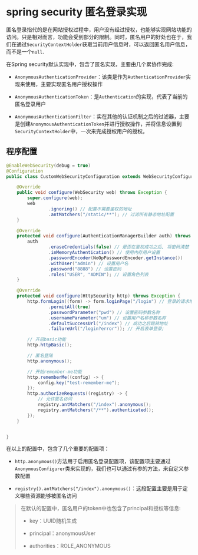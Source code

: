 # spring security 匿名登录实现

匿名登录指代的是在网站授权过程中，用户没有经过授权，也能够实现网站功能的访问。只是相对而言，功能会受到部分的限制。同时，匿名用户的好处也在于，我们在通过`SecurityContextHolder`获取当前用户信息时，可以返回匿名用户信息，而不是一个`null`.

在Spring security默认实现中，包含了匿名实现，主要由几个累协作完成:

- `AnonymousAuthenticationProvider`：该类是作为`AuthenticationProvider`实现来使用，主要实现匿名用户授权操作

- `AnonymousAuthenticationToken`：是`Authentication`的实现，代表了当前的匿名登录用户

- `AnonymousAuthenticationFilter`：实在其他的认证机制之后的过滤器，主要是创建`AnonymousAuthenticationToken`并进行授权操作，并将信息设置到`SecurityContextHolder`中，一次来完成授权用户的授权。

## 程序配置

```java
@EnableWebSecurity(debug = true)
@Configuration
public class CustomWebSecurityConfiguration extends WebSecurityConfigurerAdapter {

    @Override
    public void configure(WebSecurity web) throws Exception {
        super.configure(web);
        web
                .ignoring() // 配置不需要鉴权的地址
                .antMatchers("/static/**"); // 过滤所有静态地址配置
    }

    @Override
    protected void configure(AuthenticationManagerBuilder auth) throws Exception {
        auth
                .eraseCredentials(false) // 是否在鉴权成功之后, 将密码清楚
                .inMemoryAuthentication() // 使用内存用户设置
                .passwordEncoder(NoOpPasswordEncoder.getInstance())
                .withUser("admin") // 设置用户名
                .password("8888") // 设置密码
                .roles("USER", "ADMIN"); // 设置角色列表
    }

    @Override
    protected void configure(HttpSecurity http) throws Exception {
        http.formLogin((form) -> form.loginPage("/login") // 登录的请求地址
                .permitAll(true)
                .passwordParameter("pwd") // 设置密码参数名称
                .usernameParameter("um") // 设置用户名称参数名称
                .defaultSuccessUrl("/index") // 成功之后跳转地址
                .failureUrl("/login?error")); // 开启表单登录;

        // 开启basic功能
        http.httpBasic();

        // 匿名登陆
        http.anonymous();

        // 开始remember-me功能
        http.rememberMe((config) -> {
            config.key("test-remember-me");
        });
        http.authorizeRequests((registry) -> {
            // 允许匿名访问
            registry.antMatchers("/index").anonymous();
            registry.antMatchers("/**").authenticated();
        });
    }


}

```

在以上的配置中，包含了几个重要的配置项：

- `http.anonymous()`方法用于启用匿名登录配置项，该配置项主要通过`AnonymousConfigurer`类来实现的，我们也可以通过有参的方法，来自定义参数配置

- `registry().antMatchers("/index").anonymous()`：这段配置主要是用于定义哪些资源能够被匿名访问

> 在默认的配置中，匿名用户的token中也包含了principal和授权等信息:
> 
> - key：UUID随机生成
> 
> - principal：anonymousUser
> 
> - authorities：ROLE_ANONYMOUS


